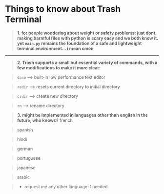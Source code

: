 # Things to know about Trash Terminal
> **1. for people wondering about weight or safety problems: just dont. making harmful files with python is scary easy and we both know it. yet `main.py` remains the foundation of a safe and lightweight terminal environment... i mean cmon**

---

> **2. Trash supports a small but essential variety of commands, with a few modifications to make it more clear:**

> `dano` --> built-in low performance text editor

> `redir` --> resets current directory to initial directory

> `crdir` --> create new directory

> `rn` --> rename directory

> **3. might be implemented in languages other than english in the future, who knows?**
> french

> spanish

> hindi

> german

> portuguese

> japanese

> arabic

> + request me any other language if needed
